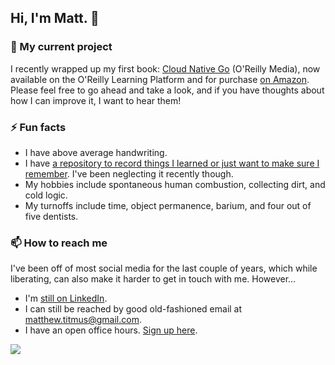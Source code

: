 ## Hi, I'm Matt. 👋

<!--
**clockworksoul/clockworksoul** is a ✨ _special_ ✨ repository because its `README.md` (this file) appears on your GitHub profile.

Here are some ideas to get you started:

- 🔭 I’m currently working on ...
- 🌱 I’m currently learning ...
- 👯 I’m looking to collaborate on ...
- 🤔 I’m looking for help with ...
- 💬 Ask me about ...
- 📫 How to reach me: ...
- 😄 Pronouns: ...
- ⚡ Fun fact: ...
-->

### 🔭 My current project

I recently wrapped up my first book: [Cloud Native Go](https://learning.oreilly.com/library/view/cloud-native-go/9781492076322/) (O'Reilly Media), now available on the O'Reilly Learning Platform and for purchase [on Amazon](https://smile.amazon.com/Cloud-Native-Go-Unreliable-Environments/dp/1492076333/ref=sr_1_5). Please feel free to go ahead and take a look, and if you have thoughts about how I can improve it, I want to hear them!

### ⚡ Fun facts

- I have above average handwriting.
- I have [a repository to record things I learned or just want to make sure I remember](https://github.com/clockworksoul/today-i-learned/blob/main/README.md). I've been neglecting it recently though.
- My hobbies include spontaneous human combustion, collecting dirt, and cold logic.
- My turnoffs include time, object permanence, barium, and four out of five dentists.

### 📫 How to reach me

I've been off of most social media for the last couple of years, which while liberating, can also make it harder to get in touch with me. However...

* I'm [still on LinkedIn](https://www.linkedin.com/in/matthew-titmus/).
* I can still be reached by good old-fashioned email at [matthew.titmus@gmail.com](mailto://matthew.titmus@gmail.com).
* I have an open office hours. [Sign up here](https://calendly.com/matthew-titmus).

![](https://komarev.com/ghpvc/?username=clockworksoul)
